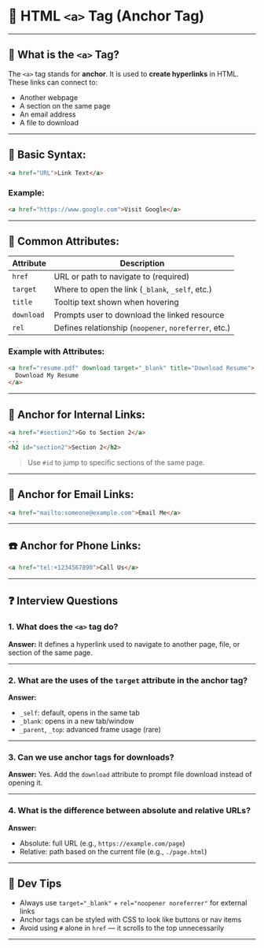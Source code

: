 # 🔗 HTML `<a>` Tag (Anchor Tag)

---

## 📌 What is the `<a>` Tag?

The `<a>` tag stands for **anchor**. It is used to **create hyperlinks** in HTML. These links can connect to:

* Another webpage
* A section on the same page
* An email address
* A file to download

---

## 🔹 Basic Syntax:

```html
<a href="URL">Link Text</a>
```

### Example:

```html
<a href="https://www.google.com">Visit Google</a>
```

---

## 🔐 Common Attributes:

| Attribute  | Description                                           |
| ---------- | ----------------------------------------------------- |
| `href`     | URL or path to navigate to (required)                 |
| `target`   | Where to open the link (`_blank`, `_self`, etc.)      |
| `title`    | Tooltip text shown when hovering                      |
| `download` | Prompts user to download the linked resource          |
| `rel`      | Defines relationship (`noopener`, `noreferrer`, etc.) |

### Example with Attributes:

```html
<a href="resume.pdf" download target="_blank" title="Download Resume">
  Download My Resume
</a>
```

---

## 🎯 Anchor for Internal Links:

```html
<a href="#section2">Go to Section 2</a>
...
<h2 id="section2">Section 2</h2>
```

> Use `#id` to jump to specific sections of the same page.

---

## 📧 Anchor for Email Links:

```html
<a href="mailto:someone@example.com">Email Me</a>
```

---

## ☎️ Anchor for Phone Links:

```html
<a href="tel:+1234567890">Call Us</a>
```

---

## ❓ Interview Questions

### 1. What does the `<a>` tag do?

**Answer:** It defines a hyperlink used to navigate to another page, file, or section of the same page.

---

### 2. What are the uses of the `target` attribute in the anchor tag?

**Answer:**

* `_self`: default, opens in the same tab
* `_blank`: opens in a new tab/window
* `_parent`, `_top`: advanced frame usage (rare)

---

### 3. Can we use anchor tags for downloads?

**Answer:** Yes. Add the `download` attribute to prompt file download instead of opening it.

---

### 4. What is the difference between absolute and relative URLs?

**Answer:**

* Absolute: full URL (e.g., `https://example.com/page`)
* Relative: path based on the current file (e.g., `./page.html`)

---

## 🧠 Dev Tips

* Always use `target="_blank"` + `rel="noopener noreferrer"` for external links
* Anchor tags can be styled with CSS to look like buttons or nav items
* Avoid using `#` alone in `href` — it scrolls to the top unnecessarily

---
